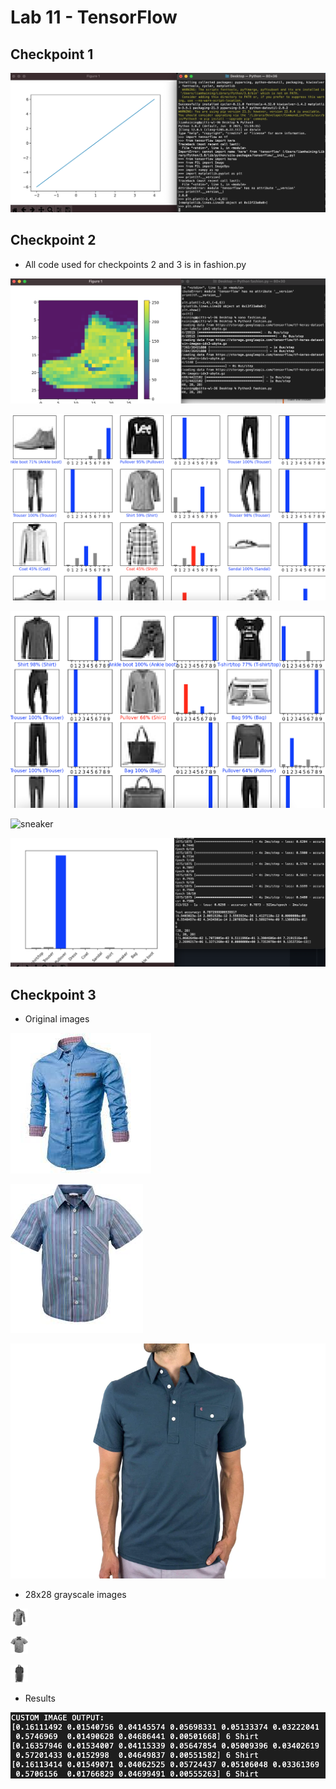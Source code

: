 # Lab 11 - TensorFlow

## Checkpoint 1

![first](first.png)

## Checkpoint 2

- All code used for checkpoints 2 and 3 is in fashion.py

![boot](theboot.png)

![25imgs](25imgs.png)

![25imgs2](25imgs2.png)

![sneaker](sneaker.png)

![pullover](Pullover.png)

## Checkpoint 3

- Original images

![Shirt1](Shirt1.png)

![Shirt2](Shirt2.png)

![Shirt3](Shirt3.png)

- 28x28 grayscale images

![Shirt1](Shirt1-28x28.png)

![Shirt2](Shirt2-28x28.png)

![Shirt3](Shirt3-28x28.png)

- Results

![output](Custom-Shirts.png)

